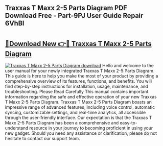 ## Traxxas T Maxx 2-5 Parts Diagram PDF Download Free - Part-9PJ User Guide Repair 6VhBI

# <h2><a href="http://dflexz.blite.top/?on=Traxxas+T+Maxx+2-5+Parts+Diagram">🔗Download New 👉🔴 Traxxas T Maxx 2-5 Parts Diagram</a></h2>

[![Traxxas T Maxx 2-5 Parts Diagram download](https://i.imgur.com/lujVjoI.png)](http://dflexz.blite.top/?on=Traxxas+T+Maxx+2-5+Parts+Diagram)
Hello and welcome to the user manual for your newly integrated Traxxas T Maxx 2-5 Parts Diagram. This guide is here to help you make the most of your product by providing a comprehensive overview of its features, functions, and benefits. You will find step-by-step instructions for installation, usage, maintenance, and troubleshooting. Please Read Carefully This manual contains important information regarding the safe and effective operation of your new Traxxas T Maxx 2-5 Parts Diagram. Traxxas T Maxx 2-5 Parts Diagram boasts an impressive range of advanced features, including voice control, automatic syncing, customizable settings, and real-time analytics, all accessible through the user-friendly interface. Our expectation is that the Traxxas T Maxx 2-5 Parts Diagram has been a comprehensive and easy-to-understand resource in your journey to becoming proficient in using your new gadget. Should you need any assistance or clarification, please do not hesitate to contact our support team.
